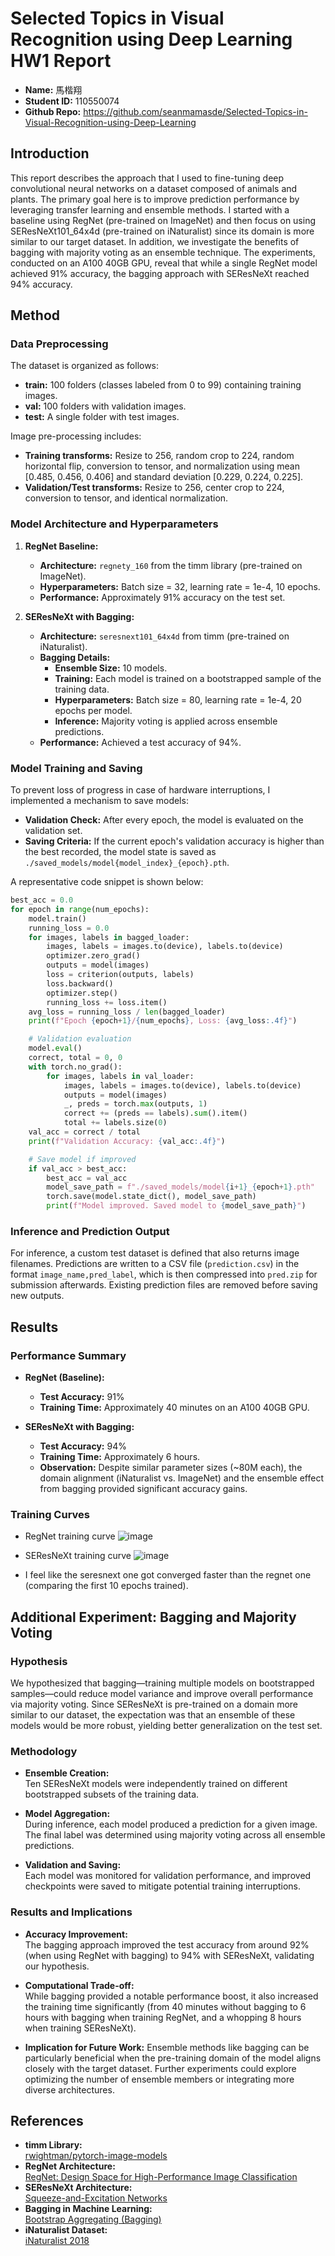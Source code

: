 # Selected Topics in Visual Recognition using Deep Learning HW1 Report

- **Name:** 馬楷翔
- **Student ID:** 110550074
- **Github Repo:** <https://github.com/seanmamasde/Selected-Topics-in-Visual-Recognition-using-Deep-Learning>

## Introduction

This report describes the approach that I used to fine-tuning deep convolutional neural networks on a dataset composed of animals and plants. The primary goal here is to improve prediction performance by leveraging transfer learning and ensemble methods. I started with a baseline using RegNet (pre-trained on ImageNet) and then focus on using SEResNeXt101_64x4d (pre-trained on iNaturalist) since its domain is more similar to our target dataset. In addition, we investigate the benefits of bagging with majority voting as an ensemble technique. The experiments, conducted on an A100 40GB GPU, reveal that while a single RegNet model achieved 91% accuracy, the bagging approach with SEResNeXt reached 94% accuracy.

## Method

### Data Preprocessing

The dataset is organized as follows:

- **train:** 100 folders (classes labeled from 0 to 99) containing training images.
- **val:** 100 folders with validation images.
- **test:** A single folder with test images.

Image pre-processing includes:

- **Training transforms:** Resize to 256, random crop to 224, random horizontal flip, conversion to tensor, and normalization using mean [0.485, 0.456, 0.406] and standard deviation [0.229, 0.224, 0.225].
- **Validation/Test transforms:** Resize to 256, center crop to 224, conversion to tensor, and identical normalization.

### Model Architecture and Hyperparameters

1. **RegNet Baseline:**

   - **Architecture:** `regnety_160` from the timm library (pre-trained on ImageNet).
   - **Hyperparameters:** Batch size = 32, learning rate = 1e-4, 10 epochs.
   - **Performance:** Approximately 91% accuracy on the test set.

2. **SEResNeXt with Bagging:**
   - **Architecture:** `seresnext101_64x4d` from timm (pre-trained on iNaturalist).
   - **Bagging Details:**
     - **Ensemble Size:** 10 models.
     - **Training:** Each model is trained on a bootstrapped sample of the training data.
     - **Hyperparameters:** Batch size = 80, learning rate = 1e-4, 20 epochs per model.
     - **Inference:** Majority voting is applied across ensemble predictions.
   - **Performance:** Achieved a test accuracy of 94%.

### Model Training and Saving

To prevent loss of progress in case of hardware interruptions, I implemented a mechanism to save models:

- **Validation Check:** After every epoch, the model is evaluated on the validation set.
- **Saving Criteria:** If the current epoch's validation accuracy is higher than the best recorded, the model state is saved as `./saved_models/model{model_index}_{epoch}.pth`.

A representative code snippet is shown below:

```python
best_acc = 0.0
for epoch in range(num_epochs):
    model.train()
    running_loss = 0.0
    for images, labels in bagged_loader:
        images, labels = images.to(device), labels.to(device)
        optimizer.zero_grad()
        outputs = model(images)
        loss = criterion(outputs, labels)
        loss.backward()
        optimizer.step()
        running_loss += loss.item()
    avg_loss = running_loss / len(bagged_loader)
    print(f"Epoch {epoch+1}/{num_epochs}, Loss: {avg_loss:.4f}")

    # Validation evaluation
    model.eval()
    correct, total = 0, 0
    with torch.no_grad():
        for images, labels in val_loader:
            images, labels = images.to(device), labels.to(device)
            outputs = model(images)
            _, preds = torch.max(outputs, 1)
            correct += (preds == labels).sum().item()
            total += labels.size(0)
    val_acc = correct / total
    print(f"Validation Accuracy: {val_acc:.4f}")

    # Save model if improved
    if val_acc > best_acc:
        best_acc = val_acc
        model_save_path = f"./saved_models/model{i+1}_{epoch+1}.pth"
        torch.save(model.state_dict(), model_save_path)
        print(f"Model improved. Saved model to {model_save_path}")
```

### Inference and Prediction Output

For inference, a custom test dataset is defined that also returns image filenames. Predictions are written to a CSV file (`prediction.csv`) in the format `image_name,pred_label`, which is then compressed into `pred.zip` for submission afterwards. Existing prediction files are removed before saving new outputs.

## Results

### Performance Summary

- **RegNet (Baseline):**

  - **Test Accuracy:** 91%
  - **Training Time:** Approximately 40 minutes on an A100 40GB GPU.

- **SEResNeXt with Bagging:**
  - **Test Accuracy:** 94%
  - **Training Time:** Approximately 6 hours.
  - **Observation:** Despite similar parameter sizes (~80M each), the domain alignment (iNaturalist vs. ImageNet) and the ensemble effect from bagging provided significant accuracy gains.

### Training Curves

- RegNet training curve
  ![image](./regnet.png)

- SEResNeXt training curve
  ![image](./seresnext.png)

- I feel like the seresnext one got converged faster than the regnet one (comparing the first 10 epochs trained).

## Additional Experiment: Bagging and Majority Voting

### Hypothesis

We hypothesized that bagging—training multiple models on bootstrapped samples—could reduce model variance and improve overall performance via majority voting. Since SEResNeXt is pre-trained on a domain more similar to our dataset, the expectation was that an ensemble of these models would be more robust, yielding better generalization on the test set.

### Methodology

- **Ensemble Creation:**  
  Ten SEResNeXt models were independently trained on different bootstrapped subsets of the training data.
- **Model Aggregation:**  
  During inference, each model produced a prediction for a given image. The final label was determined using majority voting across all ensemble predictions.

- **Validation and Saving:**  
  Each model was monitored for validation performance, and improved checkpoints were saved to mitigate potential training interruptions.

### Results and Implications

- **Accuracy Improvement:**  
  The bagging approach improved the test accuracy from around 92% (when using RegNet with bagging) to 94% with SEResNeXt, validating our hypothesis.
- **Computational Trade-off:**  
  While bagging provided a notable performance boost, it also increased the training time significantly (from 40 minutes without bagging to 6 hours with bagging when training RegNet, and a whopping 8 hours when training SEResNeXt).

- **Implication for Future Work:**
  Ensemble methods like bagging can be particularly beneficial when the pre-training domain of the model aligns closely with the target dataset. Further experiments could explore optimizing the number of ensemble members or integrating more diverse architectures.

## References

- **timm Library:**  
  [rwightman/pytorch-image-models](https://github.com/rwightman/pytorch-image-models)
- **RegNet Architecture:**  
  [RegNet: Design Space for High-Performance Image Classification](https://arxiv.org/abs/2003.13678)
- **SEResNeXt Architecture:**  
  [Squeeze-and-Excitation Networks](https://arxiv.org/abs/1709.01507)
- **Bagging in Machine Learning:**  
  [Bootstrap Aggregating (Bagging)](https://en.wikipedia.org/wiki/Bootstrap_aggregating)
- **iNaturalist Dataset:**  
  [iNaturalist 2018](https://www.inaturalist.org/)
